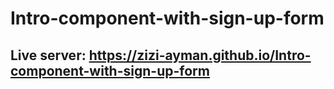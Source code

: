 # Intro-component-with-sign-up-form

## Live server: https://zizi-ayman.github.io/Intro-component-with-sign-up-form
